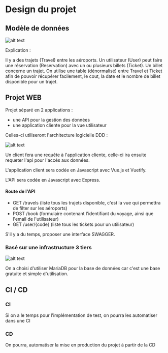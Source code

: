 # Design du projet

## Modèle de données

![alt text](https://i.imgur.com/i1Txo1F.png)

Explication :

Il y a des trajets (Travel) entre les aéroports.
Un utilisateur (User) peut faire une réservation (Reservation) avec un ou plusieurs billets (Ticket).
Un billet concerne un trajet. 
On utilise une table (dénormalisé) entre Travel et Ticket afin de pouvoir récupérer facilement, le cout, la date et le nombre de billet disponible pour un trajet.

## Projet WEB

Projet séparé en 2 applications : 
- une API pour la gestion des données
- une application cliente pour la vue utilisateur

Celles-ci utiliseront l'architecture logicielle DDD :

![alt text](https://i.imgur.com/o6Ihfed.png)

Un client fera une requête à l'application cliente, celle-ci ira ensuite requeter l'api pour l'accès aux données.

L'application client sera codée en Javascript avec Vue.js et Vuetify.

L'API sera codée en Javascript avec Express.

#### Route de l'API

- GET /travels (liste tous les trajets disponible, c'est la vue qui permettra de filter sur les aéroports)
- POST /book (formulaire contenant l'identifiant du voyage, ainsi que l'email de l'utilisateur)
- GET /user/{code} (liste tous les tickets pour un utilisateur)

S'il y a du temps, proposer une interface SWAGGER.

### Basé sur une infrastructure 3 tiers

![alt text](https://i.imgur.com/GzMjXav.png)

On a choisi d'utiliser MariaDB pour la base de données car c'est une base gratuite et simple d'utilisation.

## CI / CD

### CI

Si on a le temps pour l'implémentation de test, on pourra les automatiser dans une CI

### CD

On pourra, automatiser la mise en production du projet à partir de la CD